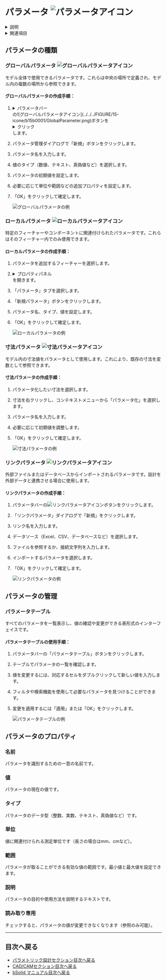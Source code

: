 # パラメータ ![パラメータアイコン](../../../FIGURE/15-icone/b15b0001/Parameters.png)

<details>
<summary>説明</summary>

パラメータは、モデルの寸法や特性を制御する数値です。これらを使用することで、設計の意図を明確に表現し、後で変更が容易な柔軟なモデルを作成できます。

パラメータを使用すると、モデルのサイズや形状を数値を変更するだけで簡単に調整できるため、設計の反復や製品バリエーションの作成が効率的になります。
</details>

<details>
<summary>関連項目</summary>

* [コントロール- キー - 指示](../_HTM_PARTI/H1-barreS-C.md#コントロール-キー-指示)
* [ビューの管理](../../../_USO-bSuiteComuni/Gestione-viste.md)
* [オブジェクトの表示方法](../../../_USO-bSuiteComuni/visualiz-oggetti.md)

**パラメトリック設計の概念：**
* [変数](./02-07-02_variables.md)
* [拘束条件](./02-07-03_constraints.md)
* [方程式](./02-07-04_equations.md)
</details>

## パラメータの種類

### グローバルパラメータ ![グローバルパラメータアイコン](../../../FIGURE/15-icone/b15b0001/GlobalParameter.png)

モデル全体で使用できるパラメータです。これらは中央の場所で定義され、モデル内の複数の場所から参照できます。

#### グローバルパラメータの作成手順：

1. <details><summary>パラメータバー</summary>パラメータ関連ツールを一覧表示するバー。</details>の![グローバルパラメータアイコン](../../../FIGURE/15-icone/b15b0001/GlobalParameter.png)ボタンを<details><summary>クリック</summary>（1）画面上のポインタの下にあるオブジェクト（アイコン、ボタンなど）の上でマウスボタンを押す（そしてすぐに離す）行為を示します。（2）（動詞）選択したコマンドの機能を有効にするため、マウスの左ボタンを押してすぐに離します。</details>します。
2. パラメータ管理ダイアログで「新規」ボタンをクリックします。
3. パラメータ名を入力します。
4. 値のタイプ（数値、テキスト、真偽値など）を選択します。
5. パラメータの初期値を設定します。
6. 必要に応じて単位や範囲などの追加プロパティを設定します。
7. 「OK」をクリックして確定します。

   ![グローバルパラメータの例](../../../FIGURE/10-videateComplete/arte4/b10b0800.gif)

### ローカルパラメータ ![ローカルパラメータアイコン](../../../FIGURE/15-icone/b15b0001/LocalParameter.png)

特定のフィーチャーやコンポーネントに関連付けられたパラメータです。これらはそのフィーチャー内でのみ使用できます。

#### ローカルパラメータの作成手順：

1. パラメータを追加するフィーチャーを選択します。
2. <details><summary>プロパティパネル</summary>選択したオブジェクトのプロパティを表示および編集するためのパネル。</details>を開きます。
3. 「パラメータ」タブを選択します。
4. 「新規パラメータ」ボタンをクリックします。
5. パラメータ名、タイプ、値を設定します。
6. 「OK」をクリックして確定します。

   ![ローカルパラメータの例](../../../FIGURE/10-videateComplete/arte4/b10b0801.gif)

### 寸法パラメータ ![寸法パラメータアイコン](../../../FIGURE/15-icone/b15b0001/DimensionParameter.png)

モデル内の寸法値をパラメータとして使用します。これにより、既存の寸法を変数として参照できます。

#### 寸法パラメータの作成手順：

1. パラメータ化したい寸法を選択します。
2. 寸法を右クリックし、コンテキストメニューから「パラメータ化」を選択します。
3. パラメータ名を入力します。
4. 必要に応じて初期値を調整します。
5. 「OK」をクリックして確定します。

   ![寸法パラメータの例](../../../FIGURE/10-videateComplete/arte4/b10b0802.gif)

### リンクパラメータ ![リンクパラメータアイコン](../../../FIGURE/15-icone/b15b0001/LinkedParameter.png)

外部ファイルまたはデータベースからインポートされるパラメータです。設計を外部データと連携させる場合に使用します。

#### リンクパラメータの作成手順：

1. パラメータバーの![リンクパラメータアイコン](../../../FIGURE/15-icone/b15b0001/LinkedParameter.png)ボタンをクリックします。
2. 「リンクパラメータ」ダイアログで「新規」をクリックします。
3. リンク名を入力します。
4. データソース（Excel、CSV、データベースなど）を選択します。
5. ファイルを参照するか、接続文字列を入力します。
6. インポートするパラメータを選択します。
7. 「OK」をクリックして確定します。

   ![リンクパラメータの例](../../../FIGURE/10-videateComplete/arte4/b10b0803.gif)

## パラメータの管理

### パラメータテーブル
すべてのパラメータを一覧表示し、値の確認や変更ができる表形式のインターフェイスです。

#### パラメータテーブルの使用手順：

1. パラメータバーの「パラメータテーブル」ボタンをクリックします。
2. テーブルでパラメータの一覧を確認します。
3. 値を変更するには、対応するセルをダブルクリックして新しい値を入力します。
4. フィルタや検索機能を使用して必要なパラメータを見つけることができます。
5. 変更を適用するには「適用」または「OK」をクリックします。

   ![パラメータテーブルの例](../../../FIGURE/10-videateComplete/arte4/b10b0804.gif)

## パラメータのプロパティ

### 名前
パラメータを識別するための一意の名前です。

### 値
パラメータの現在の値です。

### タイプ
パラメータのデータ型（整数、実数、テキスト、真偽値など）です。

### 単位
値に関連付けられる測定単位です（長さの場合はmm、cmなど）。

### 範囲
パラメータが取ることができる有効な値の範囲です。最小値と最大値を設定できます。

### 説明
パラメータの目的や使用方法を説明するテキストです。

### 読み取り専用
チェックすると、パラメータの値が変更できなくなります（参照のみ可能）。

---

## 目次へ戻る

- [パラメトリック設計セクション目次へ戻る](./README.md)
- [CAD/CAMセクション目次へ戻る](../README.md)
- [bSolid マニュアル目次へ戻る](../../README.md) 
